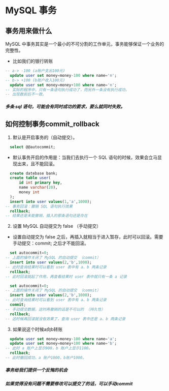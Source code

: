 # MySQL 事务
## 事务用来做什么
MySQL 中事务其实是一个最小的不可分割的工作单元，事务能够保证一个业务的完整性。
* 比如我们的银行转账
```sql
-- a-> -100 (a账户支出100元)
  update user set money=money-100 where name='n';
-- b-> +100 (b账户收入100元)
  update user set money=money+100 where name='n';
-- 实际的程序中，只有一条语句执行成功了，而另外一条没有执行成功。
-- 出现数前后不一致。
```
##### 多条 sql 语句，可能会有同时成功的要求，要么就同时失败。 #####

## 如何控制事务commit_rollback
1. 默认是开启事务的（自动提交）。
```sql
  select @@autocommit;
```
* 默认事务开启的作用是：当我们去执行一个 SQL 语句的时候，效果会立马显现出来，且不能回滚。
```sql
  create datebase bank;
  create table user(
      id int primary key,
      name varchar(20),
      money int
  );
  insert into user values(1,'a',1000);
-- 事务回滚：撤销 SQL 语句执行效果
  rollback;
-- 结果还是未能撤销，插入的那条语句还是存在
```
2. 设置 MySQL 自动提交为 false （手动提交）
* 设置自动提交为 false 之后，再插入就相当于进入暂存，此时可以回滚。需要手动提交：commit; 之后才不能回滚。
```sql
  set autocommit=0;
-- 上面的操作关闭了 MySQL 的自动提交 （commit）
  insert into user values(2,'b',1000);
-- 此时查询结果时可以看到 user 表中有 a、b 两条记录
  rollback;
-- 此时回滚就起了作用，再查看结果时 user 表中就只有一条 a 记录
```
```sql
  set autocommit=0;
-- 上面的操作关闭了 MySQL 的自动提交 （commit）
  insert into user values(2,'b',1000);
-- 此时查询结果时可以看到 user 表中有 a、b 两条记录
  commit;
-- 手动提交数据，这时再撤销的话是不可以的 （持久性）
  rollback;
-- 这时候再回滚就没有效果了，查询 user 表中还是 a、b 两条记录
```
3. 如果说这个时候a向b转账
```sql
  update user set money=money-100 where name='a';
  update user set money=money+100 where name='b';
-- 此时 a 账户上显示900，b 账户上显示1100。
  rollback;
-- 此时撤回成功，a 账户1000，b账户1000。
```
##### 事务给我们提供一个反悔的机会 #####
##### 如果觉得没有问题不需要修改可以提交了的话，可以手动commit ######









